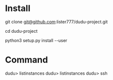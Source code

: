 # Install

git clone git@github.com:lister777/dudu-project.git

cd dudu-project

python3 setup.py install --user

# Command

dudu> listinstances
dudu> listinstances
dudu> ssh
